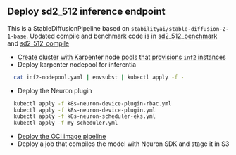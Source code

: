 ## Deploy sd2_512 inference endpoint

This is a StableDiffusionPipeline based on `stabilityai/stable-diffusion-2-1-base`. Updated compile and benchmark code is in [sd2_512_benchmark](https://github.com/aws-neuron/aws-neuron-sdk/blob/master/src/benchmark/pytorch/sd2_512_benchmark.py) and [sd2_512_compile](https://github.com/aws-neuron/aws-neuron-sdk/blob/master/src/benchmark/pytorch/sd2_512_compile.py)

* [Create cluster with Karpenter node pools that provisions `inf2` instances](https://karpenter.sh/docs/getting-started/getting-started-with-karpenter/)
*  Deploy karpenter nodepool for inferentia
```bash
  cat inf2-nodepool.yaml | envsubst | kubectl apply -f -  
```
* Deploy the Neuron plugin 
```bash
  kubectl apply -f k8s-neuron-device-plugin-rbac.yml
  kubectl apply -f k8s-neuron-device-plugin.yml
  kubectl apply -f k8s-neuron-scheduler-eks.yml
  kubectl apply -f my-scheduler.yml 
```
* [Deploy the OCI image pipeline](./oci-image-build)
* Deploy a job that compiles the model with Neuron SDK and stage it in S3
```bash

```
